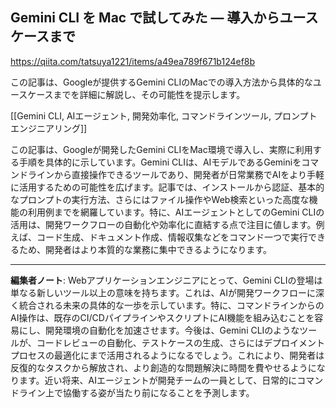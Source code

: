 ## Gemini CLI を Mac で試してみた — 導入からユースケースまで

https://qiita.com/tatsuya1221/items/a49ea789f671b124ef8b

この記事は、Googleが提供するGemini CLIのMacでの導入方法から具体的なユースケースまでを詳細に解説し、その可能性を提示します。

[[Gemini CLI, AIエージェント, 開発効率化, コマンドラインツール, プロンプトエンジニアリング]]

この記事は、Googleが開発したGemini CLIをMac環境で導入し、実際に利用する手順を具体的に示しています。Gemini CLIは、AIモデルであるGeminiをコマンドラインから直接操作できるツールであり、開発者が日常業務でAIをより手軽に活用するための可能性を広げます。記事では、インストールから認証、基本的なプロンプトの実行方法、さらにはファイル操作やWeb検索といった高度な機能の利用例までを網羅しています。特に、AIエージェントとしてのGemini CLIの活用は、開発ワークフローの自動化や効率化に直結する点で注目に値します。例えば、コード生成、ドキュメント作成、情報収集などをコマンド一つで実行できるため、開発者はより本質的な業務に集中できるようになります。

---

**編集者ノート**: Webアプリケーションエンジニアにとって、Gemini CLIの登場は単なる新しいツール以上の意味を持ちます。これは、AIが開発ワークフローに深く統合される未来の具体的な一歩を示しています。特に、コマンドラインからのAI操作は、既存のCI/CDパイプラインやスクリプトにAI機能を組み込むことを容易にし、開発環境の自動化を加速させます。今後は、Gemini CLIのようなツールが、コードレビューの自動化、テストケースの生成、さらにはデプロイメントプロセスの最適化にまで活用されるようになるでしょう。これにより、開発者は反復的なタスクから解放され、より創造的な問題解決に時間を費やせるようになります。近い将来、AIエージェントが開発チームの一員として、日常的にコマンドライン上で協働する姿が当たり前になることを予測します。

